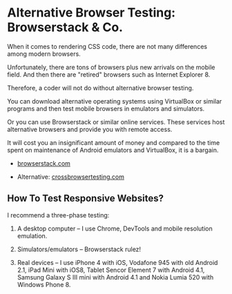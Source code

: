 Alternative Browser Testing: Browserstack & Co.
===============================================

When it comes to rendering CSS code, there are not many differences among modern
browsers.

Unfortunately, there are tons of browsers plus new arrivals on the mobile field.
And then there are "retired" browsers such as Internet Explorer 8.

Therefore, a coder will not do without alternative browser testing.

You can download alternative operating systems using VirtualBox or similar
programs and then test mobile browsers in emulators and simulators.

Or you can use Browserstack or similar online services. These services host
alternative browsers and provide you with remote access.

It will cost you an insignificant amount of money and compared to the time spent
on maintenance of Android emulators and VirtualBox, it is a bargain.

-   [browserstack.com](<http://browserstack.com>)

-   Alternative: [crossbrowsertesting.com](<http://crossbrowsertesting.com>)

How To Test Responsive Websites?
--------------------------------

I recommend a three-phase testing:

1.  A desktop computer – I use Chrome, DevTools and mobile resolution emulation.

2.  Simulators/emulators – Browserstack rulez!

3.  Real devices – I use iPhone 4 with iOS, Vodafone 945 with old Android 2.1,
    iPad Mini with iOS8, Tablet Sencor Element 7 with Android 4.1, Samsung
    Galaxy S III mini with Android 4.1 and Nokia Lumia 520 with Windows Phone 8.
